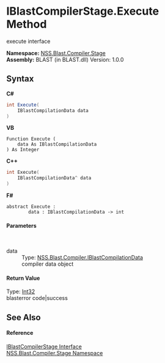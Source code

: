 # IBlastCompilerStage.Execute Method 
 

execute interface

**Namespace:**&nbsp;<a href="f44e629d-16ad-ce78-c6d1-bb239589698b">NSS.Blast.Compiler.Stage</a><br />**Assembly:**&nbsp;BLAST (in BLAST.dll) Version: 1.0.0

## Syntax

**C#**<br />
``` C#
int Execute(
	IBlastCompilationData data
)
```

**VB**<br />
``` VB
Function Execute ( 
	data As IBlastCompilationData
) As Integer
```

**C++**<br />
``` C++
int Execute(
	IBlastCompilationData^ data
)
```

**F#**<br />
``` F#
abstract Execute : 
        data : IBlastCompilationData -> int 

```


#### Parameters
&nbsp;<dl><dt>data</dt><dd>Type: <a href="d2afd70e-15cd-df6e-c1b9-6e1d3e9552bd">NSS.Blast.Compiler.IBlastCompilationData</a><br />compiler data object</dd></dl>

#### Return Value
Type: <a href="https://docs.microsoft.com/dotnet/api/system.int32" target="_blank" rel="noopener noreferrer">Int32</a><br />blasterror code|success

## See Also


#### Reference
<a href="0660b95a-19c1-0dbc-78ed-31a70a21bc8b">IBlastCompilerStage Interface</a><br /><a href="f44e629d-16ad-ce78-c6d1-bb239589698b">NSS.Blast.Compiler.Stage Namespace</a><br />